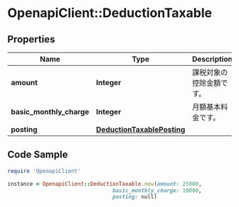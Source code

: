 # OpenapiClient::DeductionTaxable

## Properties

Name | Type | Description | Notes
------------ | ------------- | ------------- | -------------
**amount** | **Integer** | 課税対象の控除金額です。 | [optional] 
**basic_monthly_charge** | **Integer** | 月額基本料金です。 | [optional] 
**posting** | [**DeductionTaxablePosting**](DeductionTaxablePosting.md) |  | [optional] 

## Code Sample

```ruby
require 'OpenapiClient'

instance = OpenapiClient::DeductionTaxable.new(amount: 25000,
                                 basic_monthly_charge: 10000,
                                 posting: null)
```


